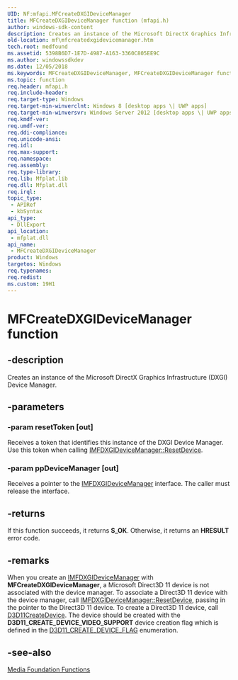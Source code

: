 ```yaml
---
UID: NF:mfapi.MFCreateDXGIDeviceManager
title: MFCreateDXGIDeviceManager function (mfapi.h)
author: windows-sdk-content
description: Creates an instance of the Microsoft DirectX Graphics Infrastructure (DXGI) Device Manager.
old-location: mf\mfcreatedxgidevicemanager.htm
tech.root: medfound
ms.assetid: 5398B6D7-1E7D-4987-A163-3360C805EE9C
ms.author: windowssdkdev
ms.date: 12/05/2018
ms.keywords: MFCreateDXGIDeviceManager, MFCreateDXGIDeviceManager function [Media Foundation], mf.mfcreatedxgidevicemanager, mfapi/MFCreateDXGIDeviceManager
ms.topic: function
req.header: mfapi.h
req.include-header: 
req.target-type: Windows
req.target-min-winverclnt: Windows 8 [desktop apps \| UWP apps]
req.target-min-winversvr: Windows Server 2012 [desktop apps \| UWP apps]
req.kmdf-ver: 
req.umdf-ver: 
req.ddi-compliance: 
req.unicode-ansi: 
req.idl: 
req.max-support: 
req.namespace: 
req.assembly: 
req.type-library: 
req.lib: Mfplat.lib
req.dll: Mfplat.dll
req.irql: 
topic_type:
 - APIRef
 - kbSyntax
api_type:
 - DllExport
api_location:
 - mfplat.dll
api_name:
 - MFCreateDXGIDeviceManager
product: Windows
targetos: Windows
req.typenames: 
req.redist: 
ms.custom: 19H1
---
```


# MFCreateDXGIDeviceManager function


## -description


Creates an instance of the Microsoft DirectX Graphics Infrastructure (DXGI) Device Manager.


## -parameters




### -param resetToken [out]

Receives a token that identifies this instance of the DXGI Device Manager. Use this token when calling <a href="https://msdn.microsoft.com/D8A2291A-792B-4D24-997A-9C152FFE5426">IMFDXGIDeviceManager::ResetDevice</a>.
          


### -param ppDeviceManager [out]

Receives a pointer to the <a href="https://msdn.microsoft.com/4A0DC266-FCF0-4ECD-AC78-CF429839486D">IMFDXGIDeviceManager</a> interface. The caller must release the interface.
          


## -returns



If this function succeeds, it returns <b xmlns:loc="http://microsoft.com/wdcml/l10n">S_OK</b>. Otherwise, it returns an <b xmlns:loc="http://microsoft.com/wdcml/l10n">HRESULT</b> error code.




## -remarks



When you create an <a href="https://msdn.microsoft.com/4A0DC266-FCF0-4ECD-AC78-CF429839486D">IMFDXGIDeviceManager</a> with <b>MFCreateDXGIDeviceManager</b>, a Microsoft Direct3D 11 device is not associated with the device manager. To associate a Direct3D 11 device with the device manager, call <a href="https://msdn.microsoft.com/D8A2291A-792B-4D24-997A-9C152FFE5426">IMFDXGIDeviceManager::ResetDevice</a>, passing in the pointer to the Direct3D 11 device. To create a Direct3D 11 device, call <a href="https://msdn.microsoft.com/d1c85ec0-84a8-41ff-9cbe-f47bbaa5863b">D3D11CreateDevice</a>. The device should be created with the <b>D3D11_CREATE_DEVICE_VIDEO_SUPPORT</b> device creation flag which is defined in the <a href="https://msdn.microsoft.com/580c784a-17de-495c-9159-833f858ad155">D3D11_CREATE_DEVICE_FLAG</a> enumeration.




## -see-also




<a href="https://msdn.microsoft.com/3018ffa7-e709-45b0-8b2b-7640d5633378">Media Foundation Functions</a>
 

 


